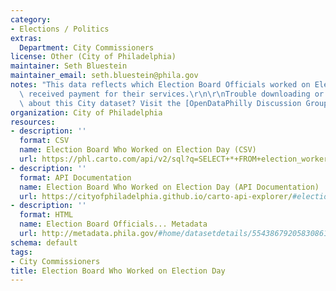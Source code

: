 ```yaml
---
category:
- Elections / Politics
extras:
  Department: City Commissioners
license: Other (City of Philadelphia)
maintainer: Seth Bluestein
maintainer_email: seth.bluestein@phila.gov
notes: "This data reflects which Election Board Officials worked on Election Day and\
  \ received payment for their services.\r\n\r\nTrouble downloading or have questions\
  \ about this City dataset? Visit the [OpenDataPhilly Discussion Group](http://www.phila.gov/data/discuss/)"
organization: City of Philadelphia
resources:
- description: ''
  format: CSV
  name: Election Board Who Worked on Election Day (CSV)
  url: https://phl.carto.com/api/v2/sql?q=SELECT+*+FROM+election_worker_general&filename=election_worker_general&format=csv&skipfields=cartodb_id,the_geom,the_geom_webmercator
- description: ''
  format: API Documentation
  name: Election Board Who Worked on Election Day (API Documentation)
  url: https://cityofphiladelphia.github.io/carto-api-explorer/#election_worker_general
- description: ''
  format: HTML
  name: Election Board Officials... Metadata
  url: http://metadata.phila.gov/#home/datasetdetails/5543867920583086178c4f52/
schema: default
tags:
- City Commissioners
title: Election Board Who Worked on Election Day
---
```


